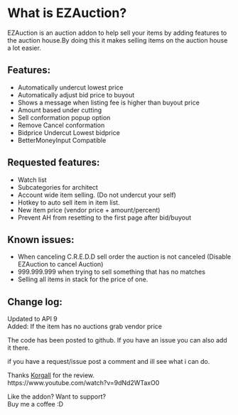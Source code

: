 <h1><strong>What is EZAuction?</strong></h1>
<p>EZAuction is an auction addon to help sell your items by adding features to the auction house.By doing this it makes selling items on the auction house a lot easier.</p>
<h2><strong>Features:</strong></h2>
<ul>
<li>Automatically undercut lowest price</li>
<li>Automatically adjust bid price to buyout</li>
<li>Shows a message when listing fee is higher than buyout price</li>
<li>Amount based under cutting</li>
<li>Sell conformation popup option</li>
<li>Remove Cancel conformation</li>
<li>Bidprice Undercut Lowest bidprice</li>
<li><span data-mce-mark="1">BetterMoneyInput Compatible</span></li>
</ul>
<h2><strong>Requested features:</strong></h2>
<ul>
<li>Watch list</li>
<li>Subcategories for architect</li>
<li>Account wide item selling. (Do not undercut your self)</li>
<li>Hotkey to auto sell item in item list.</li>
<li>New item price (vendor price + amount/percent)</li>
<li>Prevent AH from resetting to the first page after bid/buyout</li>
</ul>
<h2><strong>Known issues:</strong></h2>
<ul>
<li><span data-mce-mark="1">When canceling C.R.E.D.D sell order the auction is not canceled (Disable EZAuction to cancel Auction)</span></li>
<li><span data-mce-mark="1">999.999.999 when trying to sell something that has no matches</span></li>
<li><span data-mce-mark="1">Selling all items in stack for the price of one.</span></li>
</ul>
<h2><strong>Change log:</strong></h2>
<p><span data-mce-mark="1">Updated to API 9</span><br /><span data-mce-mark="1">Added: If the item has no auctions grab vendor price</span></p>
<p>The code has been posted to github. If you have an issue you can also add it there.</p>
<p><span data-mce-mark="1">if you have a request/issue post a comment and ill see what i can do.</span></p>
<p><span data-mce-mark="1">Thanks <a href="http://www.curse.com/users/Korgall">Korgall</a> for the review.<br />https://www.youtube.com/watch?v=9dNd2WTaxO0<br /></span></p>
<p>Like the addon? Want to support?<br />Buy me a coffee :D</p>